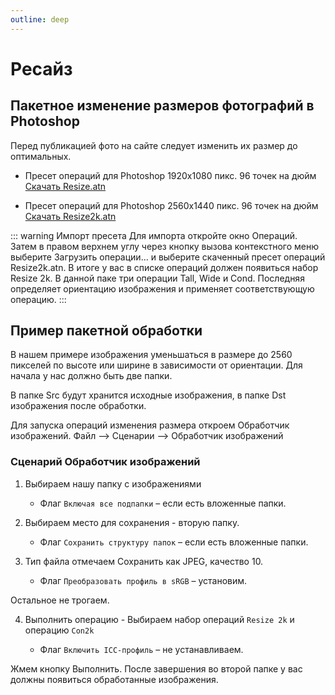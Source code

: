 ```yaml
---
outline: deep
---
```

# Ресайз

## Пакетное изменение размеров фотографий в Photoshop

Перед публикацией фото на сайте следует изменить их размер до оптимальных.

- Пресет операций для Photoshop 1920x1080 пикс. 96 точек на дюйм [Скачать Resize.atn](https://drive.google.com/file/d/1LQqhApa6hjyaq73GYHFQWzgTy2anwIks/view?usp=sharing)

- Пресет операций для Photoshop 2560x1440 пикс. 96 точек на дюйм [Скачать Resize2k.atn](https://drive.google.com/file/d/1e8DKLN7K6XC3NKbUc8YjD2iRepqBO55A/view?usp=sharing)

::: warning Импорт пресета
Для импорта откройте окно Операций. Затем в правом верхнем углу через кнопку вызова контекстного меню выберите Загрузить операции... и выберите скаченный пресет операций Resize2k.atn.
В итоге у вас в списке операций должен появиться набор Resize 2k. В данной паке три операции Tall, Wide и Cond. Последняя определяет ориентацию изображения и применяет соответствующую операцию.
:::

## Пример пакетной обработки

В нашем примере изображения уменьшаться в размере до 2560 пикселей по высоте или ширине в зависимости от ориентации. Для начала у нас должно быть две папки.

В папке Src будут хранится исходные изображения, в папке Dst изображения после обработки.

Для запуска операций изменения размера откроем Обработчик изображений. Файл –> Сценарии –> Обработчик изображений

### Сценарий Обработчик изображений

1. Выбираем нашу папку с изображениями

    - Флаг `Включая все подпапки` – если есть вложенные папки.

2. Выбираем место для сохранения - вторую папку.

    - Флаг `Сохранить структуру папок` – если есть вложенные папки.

3. Тип файла отмечаем Сохранить как JPEG, качество 10.

    - Флаг `Преобразовать профиль в sRGB` – установим.

Остальное не трогаем.

4. Выполнить операцию - Выбираем набор операций `Resize 2k` и операцию `Con2k`

    - Флаг `Включить ICC-профиль` – не устанавливаем.

Жмем кнопку Выполнить. После завершения во второй папке у вас должны появиться обработанные изображения.